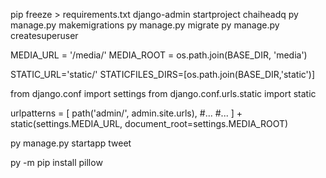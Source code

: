 pip freeze > requirements.txt 
django-admin startproject chaiheadq
py manage.py makemigrations
py manage.py migrate
py manage.py createsuperuser


MEDIA_URL = '/media/'
MEDIA_ROOT = os.path.join(BASE_DIR, 'media')

STATIC_URL='static/'
STATICFILES_DIRS=[os.path.join(BASE_DIR,'static')]

from django.conf import settings
from django.conf.urls.static import static

urlpatterns = [
    path('admin/', admin.site.urls),
    #...
    #...
] + static(settings.MEDIA_URL, document_root=settings.MEDIA_ROOT)

py manage.py startapp tweet

py -m  pip install pillow